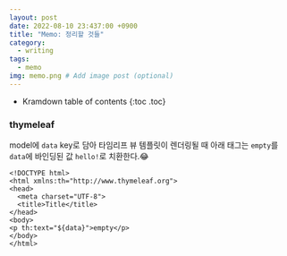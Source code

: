 ```yaml
---
layout: post
date: 2022-08-10 23:437:00 +0900
title: "Memo: 정리할 것들"
category:
  - writing
tags:
  - memo
img: memo.png # Add image post (optional)
---
```


- Kramdown table of contents
  {:toc .toc}

### thymeleaf

model에 `data` key로 담아 타임리프 뷰 템플릿이 렌더링될 때
아래 태그는 `empty`를 `data`에 바인딩된 값 `hello!`로 치환한다.😂

```thymeleaf
<!DOCTYPE html>
<html xmlns:th="http://www.thymeleaf.org">
<head>
  <meta charset="UTF-8">
  <title>Title</title>
</head>
<body>
<p th:text="${data}">empty</p>
</body>
</html>
```
